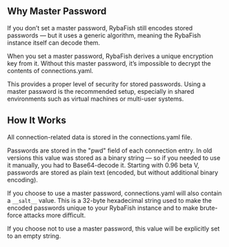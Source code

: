 ## Why Master Password

If you don’t set a master password, RybaFish still encodes stored passwords — but it uses a generic algorithm, meaning the RybaFish instance itself can decode them.

When you set a master password, RybaFish derives a unique encryption key from it. Without this master password, it’s impossible to decrypt the contents of connections.yaml.

This provides a proper level of security for stored passwords. Using a master password is the recommended setup, especially in shared environments such as virtual machines or multi-user systems.

## How It Works

All connection-related data is stored in the connections.yaml file.

Passwords are stored in the "pwd" field of each connection entry.
In old versions this value was stored as a binary string — so if you needed to use it manually, you had to Base64-decode it.
Starting with 0.96 beta V, passwords are stored as plain text (encoded, but without additional binary encoding).

If you choose to use a master password, connections.yaml will also contain a `__salt__` value.
This is a 32-byte hexadecimal string used to make the encoded passwords unique to your RybaFish instance and to make brute-force attacks more difficult.

If you choose not to use a master password, this value will be explicitly set to an empty string.
